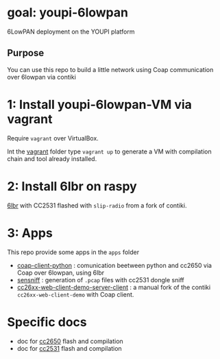 # goal: youpi-6lowpan
6LowPAN deployment on the YOUPI platform

## Purpose
You can use this repo to build a little network using Coap communication over 6lowpan via contiki

# 1: Install youpi-6lowpan-VM via vagrant
Require `vagrant` over VirtualBox.

Int the [vagrant](vagrant/) folder type `vagrant up` to generate a VM with compilation chain and tool already installed.

# 2: Install 6lbr on raspy
[6lbr](6lbr/) with CC2531 flashed with `slip-radio` from a fork of contiki.

# 3: Apps
This repo provide some apps in the `apps` folder
* [coap-client-python](apps/coap-client-python/) : comunication beetween python and cc2650 via Coap over 6lowpan, using 6lbr
* [sensniff](apps/sensniff/) : generation of `.pcap` files with cc2531 dongle sniff
* [cc26xx-web-client-demo-server-client](apps/coap-client-cc2650) : a manual fork of the contiki `cc26xx-web-client-demo` with Coap client.

# Specific docs
* doc for [cc2650](docs/cc2650) flash and compilation
* doc for [cc2531](docs/cc2531) flash and compilation

